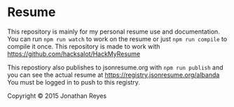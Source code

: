 Resume
============

This repository is mainly for my personal resume use and documentation. You can
run `npm run watch` to work on the resume or just `npm run compile` to compile
it once. This repository is made to work with https://github.com/hacksalot/HackMyResume

This repostiory also publishes to jsonresume.org with `npm run publish` and you
can see the actual resume at https://registry.jsonresume.org/albanda You must be
logged in to push to this registry.

Copyright © 2015 Jonathan Reyes
